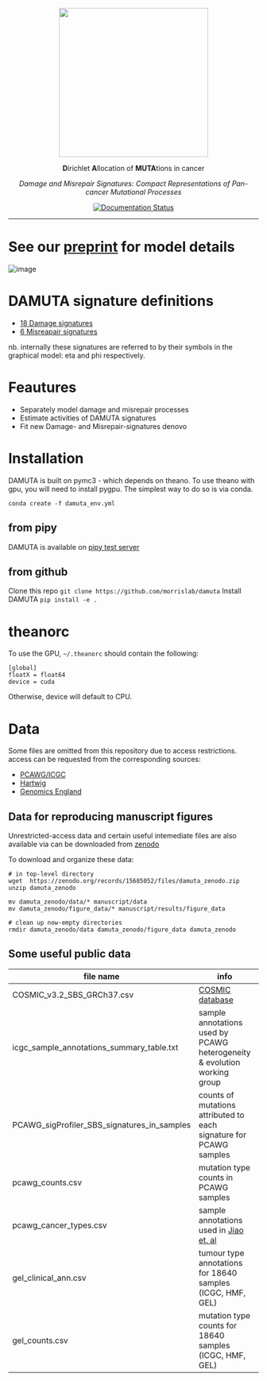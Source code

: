 
<div align="center">

<p align="center"><img src="https://github.com/user-attachments/assets/4373ce68-13ee-4f8d-a1d9-229c4be8942a" width=300px /></p>

**D**irichlet **A**llocation of **MUTA**tions in cancer 

*Damage and Misrepair Signatures: Compact Representations of Pan-cancer Mutational Processes*

[![Documentation Status](https://readthedocs.org/projects/damuta/badge/?version=latest)](https://damuta.readthedocs.io/en/latest/?badge=latest) 

</div>

---

# See our [preprint](https://www.biorxiv.org/content/10.1101/2025.05.29.656360v1) for model details

![image](https://user-images.githubusercontent.com/23587234/140100948-98f10395-2bdb-4cf5-ac8b-fd66396d8d7f.png)

# DAMUTA signature definitions

* [18 Damage signatures](https://raw.githubusercontent.com/morrislab/damuta/refs/heads/main/manuscript/results/damage_sigs.csv)
* [6 Misreapair signatures](https://raw.githubusercontent.com/morrislab/damuta/refs/heads/main/manuscript/results/misreapair_sigs.csv)

nb. internally these signatures are referred to by their symbols in the graphical model: eta and phi respectively.

# Feautures

* Separately model damage and misrepair processes
* Estimate activities of DAMUTA signatures
* Fit new Damage- and Misrepair-signatures denovo

# Installation

DAMUTA is built on pymc3 - which depends on theano. To use theano with gpu, you will need to install pygpu. The simplest way to do so is via conda.

`conda create -f damuta_env.yml`

## from pipy

DAMUTA is available on [pipy test server](https://test.pypi.org/project/damuta/)

## from github

Clone this repo `git clone https://github.com/morrislab/damuta`
Install DAMUTA `pip install -e .`


# theanorc

To use the GPU, `~/.theanorc` should contain the following:

```
[global]
floatX = float64
device = cuda
```

Otherwise, device will default to CPU. 


# Data

Some files are omitted from this repository due to access restrictions. access can be requested from the corresponding sources: 

* [PCAWG/ICGC](https://platform.icgc-argo.org/)
* [Hartwig](https://www.hartwigmedicalfoundation.nl)
* [Genomics England](https://www.genomicsengland.co.uk/)


## Data for reproducing manuscript figures

Unrestricted-access data and certain useful intemediate files are also available via can be downloaded from [zenodo](https://zenodo.org/records/15685052)

To download and organize these data:

```
# in top-level directory
wget  https://zenodo.org/records/15685052/files/damuta_zenodo.zip
unzip damuta_zenodo

mv damuta_zenodo/data/* manuscript/data
mv damuta_zenodo/figure_data/* manuscript/results/figure_data

# clean up now-empty directories
rmdir damuta_zenodo/data damuta_zenodo/figure_data damuta_zenodo
```

## Some useful public data

file name | info |  source  
---       |  ---                 | --- 
COSMIC_v3.2_SBS_GRCh37.csv | [COSMIC database](https://cancer.sanger.ac.uk/signatures/downloads/)
icgc_sample_annotations_summary_table.txt | sample annotations used by PCAWG heterogeneity & evolution working group | [ICGC data portal](https://dcc.icgc.org/releases/PCAWG/evolution_and_heterogeneity)
PCAWG_sigProfiler_SBS_signatures_in_samples | counts of mutations attributed to each signature for PCAWG samples | [syn11738669.7](https://www.synapse.org/#!Synapse:syn11738669.7)
pcawg_counts.csv | mutation type counts in PCAWG samples | Derived from [syn7357330](https://www.synapse.org/#!Synapse:syn7357330)
pcawg_cancer_types.csv | sample annotations used in [Jiao et. al](https://doi.org/10.1038/s41467-019-13825-8) | Adapted from [z-scores file](https://github.com/ICGC-TCGA-PanCancer/TumorType-WGS/blob/master/pcawg_mutations_types.csv)
gel_clinical_ann.csv  | tumour type annotations for 18640 samples (ICGC, HMF, GEL)| Adapted from [Degasperi et. al](https://doi.org/10.1126/science.abl9283) table S6
gel_counts.csv  | mutation type counts for 18640 samples (ICGC, HMF, GEL) | Adapted from [Degasperi et. al](https://doi.org/10.1126/science.abl9283) table S7
